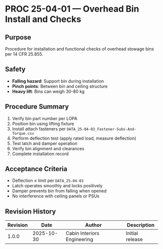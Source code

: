 # PROC 25-04-01 — Overhead Bin Install and Checks

## Purpose
Procedure for installation and functional checks of overhead stowage bins per 14 CFR 25.855.

## Safety
- **Falling hazard**: Support bin during installation
- **Pinch points**: Between bin and ceiling structure
- **Heavy lift**: Bins can weigh 30-80 kg

## Procedure Summary
1. Verify bin part number per LOPA
2. Position bin using lifting fixture
3. Install attach fasteners per `DATA_25-04-03_Fastener-Subs-And-Torque.csv`
4. Perform deflection test (apply rated load, measure deflection)
5. Test latch and damper operation
6. Verify bin alignment and clearances
7. Complete installation record

## Acceptance Criteria
- Deflection ≤ limit per `DATA_25-04-03`
- Latch operates smoothly and locks positively
- Damper prevents bin from falling when opened
- No interference with ceiling panels or PSUs

## Revision History
| Revision | Date       | Author                     | Description     |
|----------|------------|----------------------------|-----------------|
| 1.0.0    | 2025-10-30 | Cabin Interiors Engineering | Initial release |
